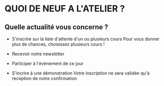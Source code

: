 # QUOI DE NEUF A L'ATELIER ?  

    
## Quelle actualité vous concerne ?    
- S'inscrire sur la liste d'attente d'un ou plusieurs cours
  Pour vous donner plus de chances, choisissez plusieurs cours !
  
- Recevoir notre newsletter
  
- Participer à l'évènement de ce jour
  
- S'incrire à une démonstration
  Votre inscription ne sera validée qu'à reception de notre confirmation
 


